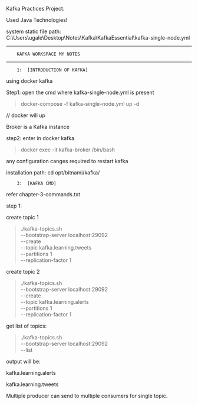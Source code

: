 Kafka Practices Project.

Used Java Technologies!

system static file path: 
C:\Users\ugale\Desktop\Notes\Kafka\KafkaEssential\kafka-single-node.yml











---------------------------------------------------------------------------------------------
		KAFKA WORKSPACE MY NOTES


**********************************************************************************************
		1:	[INTRODUCTION OF KAFKA]
		
using docker kafka
		
Step1: open the cmd where kafka-single-node.yml is present

>docker-compose -f kafka-single-node.yml up -d

// docker will up


Broker is a Kafka instance

step2: enter in docker kafka

>docker exec -it kafka-broker /bin/bash

any configuration canges required to restart kafka

installation path: cd opt/bitnami/kafka/

		3:	[KAFKA CMD]

refer chapter-3-commands.txt

step 1:

create topic 1



> ./kafka-topics.sh \
            --bootstrap-server localhost:29092 \
            --create \
            --topic kafka.learning.tweets \
            --partitions 1 \
            --replication-factor 1
            
            
create topic 2

>./kafka-topics.sh \
            --bootstrap-server localhost:29092 \
            --create \
            --topic kafka.learning.alerts \
            --partitions 1 \
            --replication-factor 1


get list of topics:

>./kafka-topics.sh \
            --bootstrap-server localhost:29092 \
            --list


output will be:

kafka.learning.alerts

kafka.learning.tweets



Multiple producer can send to multiple consumers for single topic.






















































